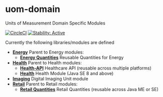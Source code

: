 # uom-domain

Units of Measurement Domain Specific Modules

[![CircleCI](https://circleci.com/gh/unitsofmeasurement/uom-domain.svg?style=svg)](https://circleci.com/gh/unitsofmeasurement/uom-domain)
[![Stability: Active](https://masterminds.github.io/stability/active.svg)](https://masterminds.github.io/stability/active.html)

Currently the following libraries/modules are defined

* [**Energy**](energy) Parent to Energy modules:
  * [**Energy Quantities**](energy/quantity) Reusable Quantities for Energy
* [**Health**](health) Parent to Health modules:
  * [**Health-API**](health/health-api) Healthcare API (reusable across multiple platforms)
  * [**Health**](health/health) Health Module (Java SE 8 and above)
* [**Imaging**](imaging) Digital Imaging Unit module
* [**Retail**](retail) Parent to Retail modules:
  * [**Retail Quantities**](retail/quantity) Retail Quantities (reusable across Java ME or SE)
